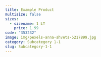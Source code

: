 ```yaml
---
title: Example Product
multisize: false
sizes:
  - sizename: 1 LT
    price: 1.99
code: "353232"
image: img/pexels-anna-shvets-5217899.jpg
category: Subcategory 1-1
slug: Subcategory-1-1
---
```

